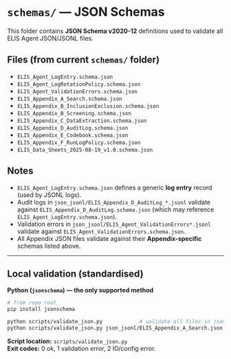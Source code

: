 # `schemas/` — JSON Schemas
<!-- Last updated: 2025-08-21 -->

This folder contains **JSON Schema v2020-12** definitions used to validate all ELIS Agent JSON/JSONL files.

## Files (from current `schemas/` folder)
- `ELIS_Agent_LogEntry.schema.json`
- `ELIS_Agent_LogRotationPolicy.schema.json`
- `ELIS_Agent_ValidationErrors.schema.json`
- `ELIS_Appendix_A_Search.schema.json`
- `ELIS_Appendix_B_InclusionExclusion.schema.json`
- `ELIS_Appendix_B_Screening.schema.json`
- `ELIS_Appendix_C_DataExtraction.schema.json`
- `ELIS_Appendix_D_AuditLog.schema.json`
- `ELIS_Appendix_E_Codebook.schema.json`
- `ELIS_Appendix_F_RunLogPolicy.schema.json`
- `ELIS_Data_Sheets_2025-08-19_v1.0.schema.json`

## Notes
- `ELIS_Agent_LogEntry.schema.json` defines a generic **log entry** record (used by JSONL logs).
- Audit logs in `json_jsonl/ELIS_Appendix_D_AuditLog_*.jsonl` validate against `ELIS_Appendix_D_AuditLog.schema.json` (which may reference `ELIS_Agent_LogEntry.schema.json`).
- Validation errors in `json_jsonl/ELIS_Agent_ValidationErrors*.jsonl` validate against `ELIS_Agent_ValidationErrors.schema.json`.
- All Appendix JSON files validate against their **Appendix-specific** schemas listed above.

---

## Local validation (standardised)

**Python (`jsonschema`) — the only supported method**

```bash
# from repo root
pip install jsonschema

python scripts/validate_json.py            # validate all files in json_jsonl/
python scripts/validate_json.py json_jsonl/ELIS_Appendix_A_Search.json   # single file
```

**Script location:** `scripts/validate_json.py`  
**Exit codes:** 0 ok, 1 validation error, 2 IO/config error.
